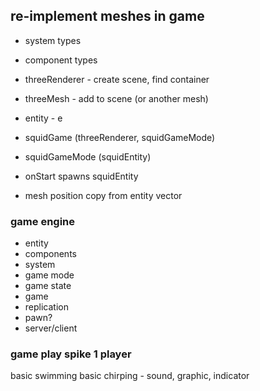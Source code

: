 
## re-implement meshes in game

* system types
* component types

* threeRenderer - create scene, find container
* threeMesh - add to scene (or another mesh)
* entity - e

* squidGame (threeRenderer, squidGameMode)
* squidGameMode (squidEntity) 
* onStart spawns squidEntity
* mesh position copy from entity vector

### game engine

* entity 
* components
* system
* game mode
* game state
* game
* replication
* pawn?
* server/client

### game play spike 1 player  
 
 basic swimming
 basic chirping - sound, graphic, indicator
